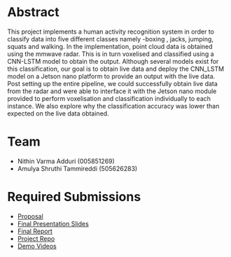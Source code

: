 # Abstract

This project implements a human activity recognition system in order to classify data into five different classes namely -boxing , jacks, jumping, squats and walking. In the implementation, point cloud data is obtained using the mmwave radar. This is in turn voxelised and classified using a CNN-LSTM model to obtain the output. Although several models exist for this classification, our goal is to obtain live data and deploy the CNN_LSTM model on a Jetson nano platform to provide an output with the live data. Post setting up the entire pipeline, we could successfully obtain live data from the radar and were able to interface it with the Jetson nano module provided to perform voxelisation and classification individually to each instance. We also explore why the classification accuracy was lower than expected on the live data obtained.

# Team

* Nithin Varma Adduri (005851269)
* Amulya Shruthi Tammireddi (505626283)

# Required Submissions

* [Proposal](https://github.com/nithinvarma16/ecem202a_project/blob/main/docs/proposal.md)
* [Final Presentation Slides](https://docs.google.com/presentation/d/1LEueKFinSaYRZRIE4L3bn9PwPoZocdIhcAe1IjP5ahc/edit#slide=id.g1b267e48dc1_0_3450)
* [Final Report](https://github.com/nithinvarma16/ecem202a_project/blob/main/docs/report.md)
* [Project Repo](https://github.com/nithinvarma16/M202_Project_Repo)
* [Demo Videos](https://drive.google.com/drive/u/1/folders/1hHJo0thuWHT42DP0pKj5_GDLLncPNVTY)
